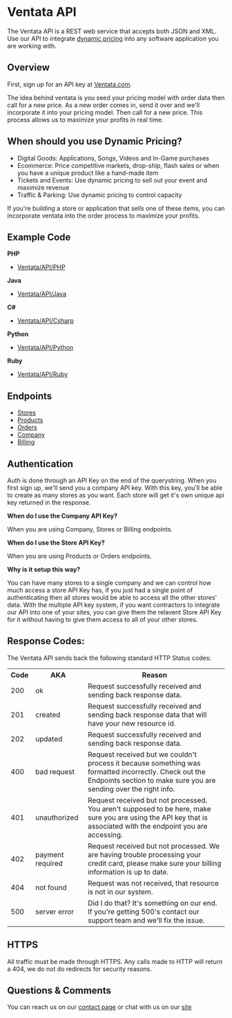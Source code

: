 Ventata API
============

The Ventata API is a REST web service that accepts both JSON and XML. Use our API to integrate [dynamic pricing](https://ventata.com/) into any software application you are working with.


Overview
-------------------------

First, sign up for an API key at [Ventata.com](https://ventata.com/Ecommerce/Pricing).  

The idea behind ventata is you seed your pricing model with order data then call for a new price.   As a new order comes in, send it over and we'll incorporate it into your pricing model.   Then call for a new price.  This process allows us to maximize your profits in real time.


When should you use Dynamic Pricing?
-------------------------
* Digital Goods: Applications, Songs, Videos and In-Game purchases
* Ecommerce:  Price competitive markets, drop-ship, flash sales or when you have a unique product like a hand-made item
* Tickets and Events:  Use dynamic pricing to sell out your event and maximize revenue
* Traffic & Parking:  Use dynamic pricing to control capacity

If you're building a store or application that sells one of these items, you can incorporate ventata into the order process to maximize your profits.


Example Code
-------------------------

**PHP**
* [Ventata/API/PHP](https://github.com/Ventata/API/tree/master/php)

**Java**
* [Ventata/API/Java](https://github.com/Ventata/API/tree/master/java)

**C#**
* [Ventata/API/Csharp](https://github.com/Ventata/API/tree/master/csharp)

**Python**
* [Ventata/API/Python](https://github.com/Ventata/API/tree/master/python)

**Ruby**
* [Ventata/API/Ruby](https://github.com/Ventata/API/tree/master/ruby)


Endpoints
-------------

* [Stores](https://github.com/Ventata/API/blob/master/endpoints/stores.md)
* [Products](https://github.com/Ventata/API/blob/master/endpoints/products.md)
* [Orders](https://github.com/Ventata/API/blob/master/endpoints/orders.md)
* [Company](https://github.com/Ventata/API/blob/master/endpoints/company.md)
* [Billing](https://github.com/Ventata/API/blob/master/endpoints/billing.md)


Authentication
--------------

Auth is done through an API Key on the end of the querystring.  When you first sign up, we'll send you a company API key.  With this key, you'll be able to create as many stores as you want.  Each store will get it's own unique api key returned in the response.     

**When do I use the Company API Key?**

When you are using Company, Stores or Billing endpoints.

**When do I use the Store API Key?**

When you are using Products or Orders endpoints.

**Why is it setup this way?**

You can have many stores to a single company and we can control how much access a store API Key has, if you just had a single point of authenticating then all stores would be able to access all the other stores' data.   With the multiple API key system, if you want contractors to integrate our API into one of your sites, you can give them the relavent Store API Key for it without having to give them access to all of your other stores.


Response Codes:
--------------------

The Ventata API sends back the following standard HTTP Status codes:

<table>
  <tr>
    <th>Code</th><th>AKA</th><th>Reason</th>
  </tr>
  <tr>
    <td>200</td><td>ok</td><td>Request successfully received and sending back response data.</td>
  </tr>
  <tr>
    <td>201</td><td>created</td><td>Request successfully received and sending back response data that will have your new resource id.</td>
  </tr>
  <tr>
    <td>202</td><td>updated</td><td>Request successfully received and sending back response data.</td>
  </tr>
  <tr>
    <td>400</td><td>bad request</td><td>Request received but we couldn't process it because something was formatted incorrectly.  Check out the Endpoints section to make sure you are sending over the right info.</td>
  </tr>
  <tr>
    <td>401</td><td>unauthorized</td><td>Request received but not processed.  You aren't supposed to be here, make sure you are using the API key that is associated with the endpoint you are accessing.</td>
  </tr>
  <tr>
    <td>402</td><td>payment required</td><td>Request received but not processed.  We are having trouble processing your credit card, please make sure your billing information is up to date.</td>
  </tr>
  <tr>
    <td>404</td><td>not found</td><td>Request was not received, that resource is not in our system.</td>
  </tr>
  <tr>
    <td>500</td><td>server error</td><td>Did I do that?  It's something on our end.  If you're getting 500's contact our support team and we'll fix the issue.</td>
  </tr>
</table>



HTTPS
---------

All traffic must be made through HTTPS.   Any calls made to HTTP will return a 404, we do not do redirects for security reasons.



Questions & Comments
----------------------

You can reach us on our [contact page](https://ventata.com/contact) or chat with us on our [site](https://ventata.com)